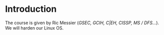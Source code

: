 # Introduction

The course is given by Ric Messier (*GSEC, GCIH, C|EH, CISSP, MS / DFS...*). We will harden our Linux OS.

